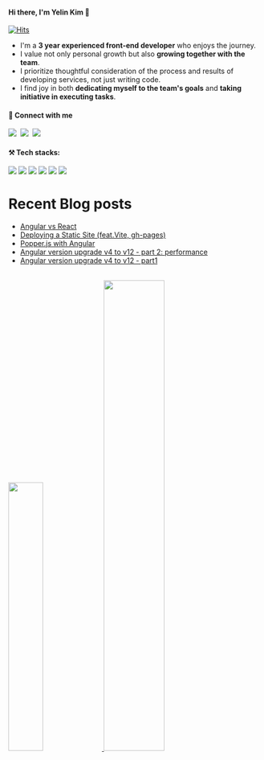 #### Hi there, I'm Yelin Kim 👋 

[![Hits](https://hits.seeyoufarm.com/api/count/incr/badge.svg?url=https%3A%2F%2Fgithub.com%2Fyelinkimm%2Fhit-counter&count_bg=%2360C4E5&title_bg=%23C5BCB7&icon=&icon_color=%23E7E7E7&title=PROFILE+VISITS&edge_flat=true)](https://hits.seeyoufarm.com)

- I'm a **3 year experienced front-end developer** who enjoys the journey. 
- I value not only personal growth but also **growing together with the team**. 
- I prioritize thoughtful consideration of the process and results of developing services, not just writing code. 
- I find joy in both **dedicating myself to the team's goals** and **taking initiative in executing tasks**.

#### 🔗 Connect with me
<p align="left">
  <a href="mailto:kiylin94@gmail.com"><img src="https://img.shields.io/badge/Gmail-11B48A?style=flat-square&logo=Gmail&logoColor=white&link=kiylin94@gmail.com"/></a>&nbsp;
  <a href="https://dev.to/nily"><img src="https://img.shields.io/badge/Tech%20Blog-007EC6?style=flat-square&logo=devdotto&logoColor=white&link=https://dev.to/nily"/></a>&nbsp;
  <a href="https://www.linkedin.com/in/iylin-kim-ab187a128/"><img src="https://img.shields.io/badge/LinkedIn-007EC6?style=flat-square&logo=linkedin&logoColor=white&link=https://www.linkedin.com/in/iylin-kim-ab187a128/"/></a>
</p>

#### ⚒️ Tech stacks:
<img src="https://img.shields.io/badge/Typescript-3178C6?style=flat-square&logo=typescript&logoColor=white&link=https://www.linkedin.com/in/iylin-kim-ab187a128/"/>&nbsp;<img src="https://img.shields.io/badge/Javascript-F7DF1E?style=flat-square&logo=javascript&logoColor=white&link=https://www.linkedin.com/in/iylin-kim-ab187a128/"/>&nbsp;<img src="https://img.shields.io/badge/Angular-DE3641?style=flat-square&logo=angular&logoColor=white&link=https://www.linkedin.com/in/iylin-kim-ab187a128/"/>&nbsp;<img src="https://img.shields.io/badge/React-61DAFB?style=flat-square&logo=react&logoColor=white&link=https://www.linkedin.com/in/iylin-kim-ab187a128/"/>&nbsp;<img src="https://img.shields.io/badge/nodejs-339933?style=flat-square&logo=nodedotjs&logoColor=white&link=https://www.linkedin.com/in/iylin-kim-ab187a128/"/>&nbsp;<img src="https://img.shields.io/badge/Express-000000?style=flat-square&logo=express&logoColor=white&link=https://www.linkedin.com/in/iylin-kim-ab187a128/"/>

# Recent Blog posts
<!-- BLOG-POST-LIST:START -->
- [Angular vs React](https://dev.to/nily/angular-vs-react-58c4)
- [Deploying a Static Site &lpar;feat.Vite, gh-pages&rpar;](https://dev.to/nily/deploying-a-static-site-featvite-gh-pages-19pb)
- [Popper.js with Angular](https://dev.to/nily/popperjs-with-angular-3c87)
- [Angular version upgrade v4 to v12 - part 2: performance](https://dev.to/nily/angular-version-upgrade-v4-to-v12-part-2-performance-12ib)
- [Angular version upgrade v4 to v12 - part1](https://dev.to/nily/angular-version-upgrade-v4-to-v12-19cg)
<!-- BLOG-POST-LIST:END -->

<br/>

<a href="https://github.com/anuraghazra/github-readme-stats" style="display:inline">
    <img src="https://github-readme-stats.vercel.app/api/top-langs/?username=yelinkimm&layout=compact&show_icons=true&theme=material-palenight&hide_border=true&bg_color=20232a&icon_color=58A6FF&text_color=fff&title_color=58A6FF&count_private=true&exclude_repo=Face-Transfer-Application" width=37% />
</a>
<a href="https://github.com/ashutosh00710/github-readme-activity-graph">
    <img src="https://github-readme-activity-graph.vercel.app/graph?username=yelinkimm&theme=rogue&bg_color=20232a&hide_border=true&line=58A6FF&color=58A6FF" width=49%/>
</a>

<!-- ![Anurag's GitHub stats](https://github-readme-stats.vercel.app/api?username=yelinkimm&show_icons=true&theme=radical&include_all_commits=true&hide=stars) -->
